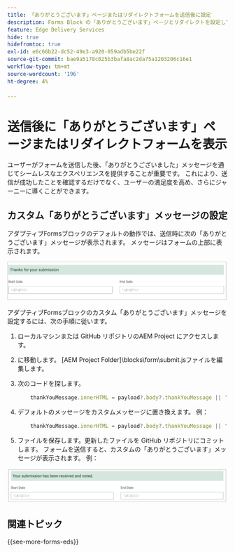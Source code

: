 ```yaml
---
title: 「ありがとうございます」ページまたはリダイレクトフォームを送信後に設定
description: Forms Block の「ありがとうございます」ページとリダイレクトを設定して、ユーザーエクスペリエンスを最適化し、ユーザージャーニーを合理化する方法について説明します。
feature: Edge Delivery Services
hide: true
hidefromtoc: true
exl-id: e6c66b22-dc52-49e3-a920-059adb5be22f
source-git-commit: bae9a5178c025b3bafa8ac2da75a1203206c16e1
workflow-type: tm+mt
source-wordcount: '196'
ht-degree: 4%

---
```


# 送信後に「ありがとうございます」ページまたはリダイレクトフォームを表示

ユーザーがフォームを送信した後、「ありがとうございました」メッセージを通じてシームレスなエクスペリエンスを提供することが重要です。 これにより、送信が成功したことを確認するだけでなく、ユーザーの満足度を高め、さらにジャーニーに導くことができます。

## カスタム「ありがとうございます」メッセージの設定

アダプティブFormsブロックのデフォルトの動作では、送信時に次の「ありがとうございます」メッセージが表示されます。 メッセージはフォームの上部に表示されます。

![デフォルトの「ありがとうございます」メッセージ](/help/edge/assets/thank-you-message.png)


アダプティブFormsブロックのカスタム「ありがとうございます」メッセージを設定するには、次の手順に従います。

1. ローカルマシンまたは GitHub リポジトリのAEM Project にアクセスします。

1. に移動します。 [AEM Project Folder]\blocks\form\submit.jsファイルを編集します。

1. 次のコードを探します。

   ```JavaScript
       thankYouMessage.innerHTML = payload?.body?.thankYouMessage || 'Thanks for your submission';
   ```

1. デフォルトのメッセージをカスタムメッセージに置き換えます。 例：


   ```JavaScript
       thankYouMessage.innerHTML = payload?.body?.thankYouMessage || 'Your submission has been received and noted.';
   ```


1. ファイルを保存します。更新したファイルを GitHub リポジトリにコミットします。 フォームを送信すると、カスタムの「ありがとうございます」メッセージが表示されます。 例：

![カスタム「ありがとうございます」メッセージ](/help/edge/assets/custom-thank-you-message.png)

<!-- 

* **Thank you message**: A thank you message is a cornerstone of user experience, offering reassurance and conveying important information while reinforcing brand identity. It serves as a direct acknowledgment of the user's action, fostering a sense of completion and satisfaction.

* **Redirect**: A redirect plays a pivotal role in steering users towards relevant destinations, optimizing engagement, and ultimately boosting conversion rates. By seamlessly guiding users to the next step in their journey, a redirect ensures a smooth navigation experience. For example, redirecting user to payments page after collecting initial details. 

In the Adaptive Forms Block, the default behavior is to display a thank you message. However, you have the flexibility to tailor this experience to meet your specific needs. Options include:

* [Configuring a custom thank you message to align with your brand and communication goals](#configuring-the-thank-you-page-and-message) 
* [Redirecting users to another page post-submission for further action](#redirect-users-to-another-page-post-submission)

## Redirect users to another page post-submission

Redirecting a user to another page after form submission can enhance user experience by providing relevant information, confirming actions, and guiding users towards desired outcomes. For example, 

* after a user completes a purchase form, they are redirected to a payment page to complete the transaction securely. 
* upon submitting a registration form for an event or webinar, users are redirected to a confirmation page displaying event details, such as date, time, and location.

To redirect the "thankyou" page to a different page, use the [website redirects](https://www.aem.live/docs/redirects) spreadsheet. 





1. Access your AEM Edge Delivery project folder on Microsoft SharePoint or Google Workspace.
1. Create a Microsoft Word or Google Docs file named "thankyou" within your project directory.
1. Add your thank you message to the "thankyou" file. </br>
   
    ![Example thank you page](/help/edge/assets/sample-thankyou-page.png) 

1. Use AEM Sidekick to preview and publish the "thankyou" file.

 Your Adaptive Forms Block displays the "thankyou" page on form submission. 

## Redirect users to another page post-submission

By default, the Adaptive Forms Block redirects the users to the "thankyou" page. To redirect users to a page other than the default "thankyou" page, you have two options: 

* [Replace the "thankyou" page with a different page](#replace-the-existing-thankyou-page) 
* [Use website redirects for "thankyou" page redirection](#use-website-redirects-for-thankyou-page-redirection) 

### Replace the "thankyou" page

1. Open the "[EDS Project]/blocks/form/form.js" file for editing.
1. Change the `thankyou` page in the following line to page of your choice:

    ```JavaScript

    window.location.href = form.dataset?.redirect || 'thankyou';

    ```

    For example,

    ```JavaScript

    window.location.href = form.dataset?.redirect || 'payment';
        
    ```
    
    >[!NOTE]
    >
    > Ensure that a page with the same name exists in your Edge Delivery Services project folder on either Microsoft SharePoint or Google Workspace. If the page does not exist, proceed to create and publish it.  

1. Proceed to check in the updated 'form.js' folder and its underlying files to your Edge Delivery Services project on GitHub. This update ensures that the form now redirects to the updated page as specified.

1. Ensure that the page exists in your EDS project folder and publish it.


### Use website redirects for "thankyou" page redirection

Redirecting a user to another page after form submission can enhance user experience by providing relevant information, confirming actions, and guiding users towards desired outcomes. For example, 

* after a user completes a purchase form, they are redirected to a payment page to complete the transaction securely. 
* upon submitting a registration form for an event or webinar, users are redirected to a confirmation page displaying event details, such as date, time, and location.

To redirect the "thankyou" page to a different page, use the [website redirects](https://www.aem.live/docs/redirects) spreadsheet. 

-->

## 関連トピック

{{see-more-forms-eds}}